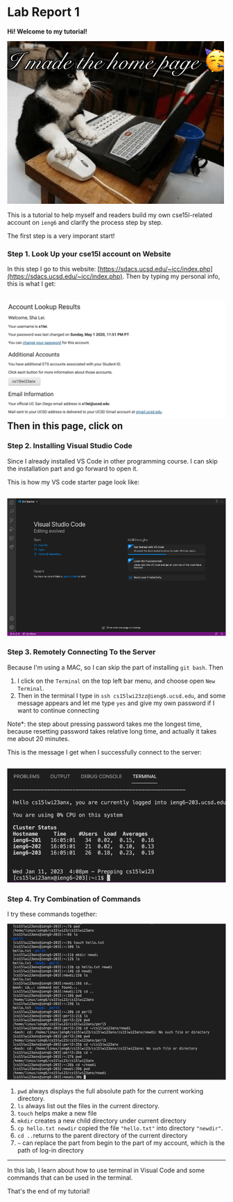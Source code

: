 # Lab Report 1

**Hi! Welcome to my tutorial!**

![Image](lab1-welcome.png)

This is a tutorial to help myself and readers build my own cse15l-related account on `ieng6` and clarify the process step by step.

The first step is a very imporant start!
### Step 1. Look Up your cse15l account on Website
In this step I go to this website: [https://sdacs.ucsd.edu/~icc/index.php](https://sdacs.ucsd.edu/~icc/index.php). 
Then by typing my personal info, this is what I get:

![Image](lab1-1.png)
Then in this page, click on 
---
### Step 2. Installing Visual Studio Code
Since I already installed VS Code in other programming course. I can skip the installation part and go forward to open it.

This is how my VS code starter page look like:

![Image](lab1-2.png)
---
### Step 3. Remotely Connecting To the Server
Because I'm using a MAC, so I can skip the part of installing `git bash`. Then 
1. I click on the `Terminal` on the top left bar menu, and choose open `New Terminal`.
2. Then in the terminal I type in `ssh cs15lwi23zz@ieng6.ucsd.edu`, and some message appears and let me type `yes` and give my own password if I want to continue connecting

Note*: the step about pressing password takes me the longest time, because resetting password takes relative long time, and actually it takes me about 20 minutes.

This is the message I get when I successfully connect to the server:

![Image](lab1-3.png)
---
### Step 4. Try Combination of Commands
I try these commands together:

![Image](lab1-4.png)

1. `pwd` always displays the full absolute path for the current working directory.
2. `ls` always list out the files in the current directory.
3. `touch` helps make a new file
4. `mkdir` creates a new child directory under current directory
5. `cp hello.txt newdir` copied the file `"hello.txt"` into directory `"newdir"`.
6. `cd ..`returns to the parent directory of the current directory
7. `~` can replace the part from begin to the part of my account, which is the path of log-in directory
---
In this lab, I learn about how to use terminal in Visual Code and some commands that can be used in the terminal.

That's the end of my tutorial!
